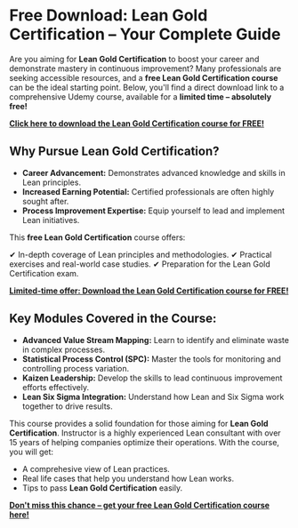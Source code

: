# Free Download: Lean Gold Certification – Your Complete Guide

Are you aiming for **Lean Gold Certification** to boost your career and demonstrate mastery in continuous improvement? Many professionals are seeking accessible resources, and a **free Lean Gold Certification course** can be the ideal starting point. Below, you'll find a direct download link to a comprehensive Udemy course, available for a **limited time – absolutely free!**

[**Click here to download the Lean Gold Certification course for FREE!**](https://udemywork.com/lean-gold-certification)

## Why Pursue Lean Gold Certification?

*   **Career Advancement:** Demonstrates advanced knowledge and skills in Lean principles.
*   **Increased Earning Potential:** Certified professionals are often highly sought after.
*   **Process Improvement Expertise:** Equip yourself to lead and implement Lean initiatives.

This **free Lean Gold Certification** course offers:

✔ In-depth coverage of Lean principles and methodologies.
✔ Practical exercises and real-world case studies.
✔ Preparation for the Lean Gold Certification exam.

[**Limited-time offer: Download the Lean Gold Certification course for FREE!**](https://udemywork.com/lean-gold-certification)

## Key Modules Covered in the Course:

*   **Advanced Value Stream Mapping:** Learn to identify and eliminate waste in complex processes.
*   **Statistical Process Control (SPC):** Master the tools for monitoring and controlling process variation.
*   **Kaizen Leadership:** Develop the skills to lead continuous improvement efforts effectively.
*   **Lean Six Sigma Integration:** Understand how Lean and Six Sigma work together to drive results.

This course provides a solid foundation for those aiming for **Lean Gold Certification**. Instructor is a highly experienced Lean consultant with over 15 years of helping companies optimize their operations. With the course, you will get:
* A comprehesive view of Lean practices.
* Real life cases that help you understand how Lean works.
* Tips to pass **Lean Gold Certification** easily.

[**Don't miss this chance – get your free Lean Gold Certification course here!**](https://udemywork.com/lean-gold-certification)
